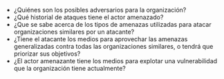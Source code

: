 - ¿Quiénes son los posibles adversarios para la organización?
- ¿Qué historial de ataques tiene el actor amenazado?
- ¿Que se sabe acerca de los tipos de amenazas utilizadas para atacar organizaciones similares por un atacante?
- ¿Tiene el atacante los medios para aprovechar las amenazas generalizadas contra todas las organizaciones similares, o tendrá que priorizar sus objetivos?
- ¿El actor amenazante tiene los medios para explotar una vulnerabilidad que la organización tiene actualmente?

<!--
- ¿Qué técnicas se han utilizado? ¿han apuntado a vulnerabilidades que la organización tiene actualmente?

* Who are potential adversaries for the organization?
* Do these threat actors have a history of attacks? Against whom?
* What types of organizations have they targeted?
* Does the threat actor have the means to leverage widespread threats against, or will they have to prioritize their targets? Is the organization a priority threat target?
* Do they have the desire and ability to conduct an attack?
-->